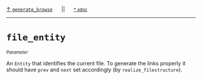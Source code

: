 [&#8593; `generate_browse`](xmd.py--generate_browse.md)&nbsp;&nbsp;&nbsp;&nbsp;&nbsp;&nbsp;||&nbsp;&nbsp;&nbsp;&nbsp;&nbsp;&nbsp;<small>[\* xdoc](../xdoc/xmd.py.xmd#L231)</small>
***

# `file_entity`
<small>*Parameter*</small>  

An `Entity` that identifies the current file.
To generate the links properly it should have `prev` and `next`
set accordingly (by `realize_filestructure`).


